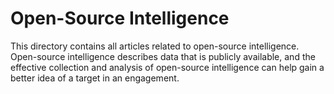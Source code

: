# Open-Source Intelligence

This directory contains all articles related to open-source intelligence. Open-source intelligence describes data that is publicly available, and the effective collection and analysis of open-source intelligence can help gain a better idea of a target in an engagement.
